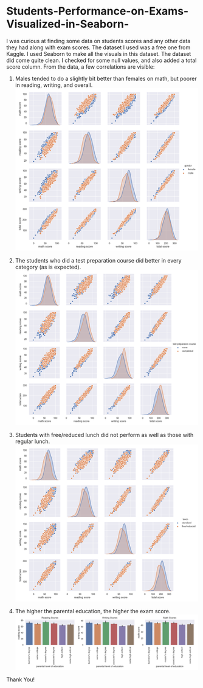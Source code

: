 # Students-Performance-on-Exams-Visualized-in-Seaborn-

I was curious at finding some data on students scores and any other data they had along with exam scores. The dataset I used was a free one from Kaggle.
I used Seaborn to make all the visuals in this dataset. The dataset did come quite clean. I checked for some null values, and also added a total score column.
From the data, a few correlations are visible: 

1. Males tended to do a slightly bit better than females on math, but poorer in reading, writing, and overall. 
![](images/StudentPerformance_exams_figure1.png)

2. The students who did a test preparation course did better in every category (as is expected).
![](images/StudentPerformance_exams_figure2.png)

3. Students with free/reduced lunch did not perform as well as those with regular lunch. 
![](images/StudentPerformance_exams_figure3.png)

4. The higher the parental education, the higher the exam score. 
![](images/StudentPerformance_exams_figure4.png)

Thank You! 
